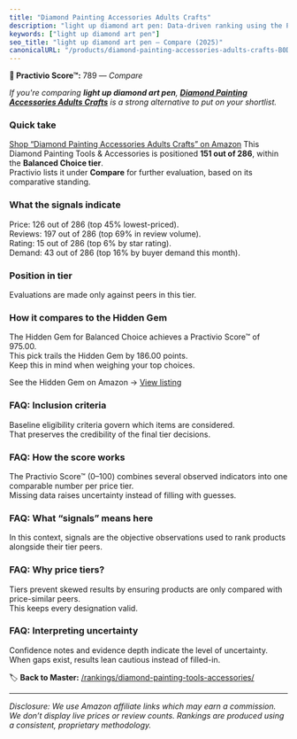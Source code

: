 ```yaml
---
title: "Diamond Painting Accessories Adults Crafts"
description: "light up diamond art pen: Data-driven ranking using the Practivio Score™. Positioned by quality, value, demand, findability, momentum."
keywords: ["light up diamond art pen"]
seo_title: "light up diamond art pen — Compare (2025)"
canonicalURL: "/products/diamond-painting-accessories-adults-crafts-B0D9VV8R78/"
---
```


**🛒 Practivio Score™:** 789 — _Compare_


*If you're comparing **light up diamond art pen**, **[Diamond Painting Accessories Adults Crafts](https://www.amazon.com/dp/B0D9VV8R78?tag=practivio-20)** is a strong alternative to put on your shortlist.*
### Quick take
[Shop “Diamond Painting Accessories Adults Crafts” on Amazon](https://www.amazon.com/dp/B0D9VV8R78?tag=practivio-20)
This Diamond Painting Tools & Accessories is positioned **151 out of 286**, within the **Balanced Choice tier**.  
Practivio lists it under **Compare** for further evaluation, based on its comparative standing.

### What the signals indicate
Price: 126 out of 286 (top 45% lowest-priced).  
Reviews: 197 out of 286 (top 69% in review volume).  
Rating: 15 out of 286 (top 6% by star rating).  
Demand: 43 out of 286 (top 16% by buyer demand this month).

### Position in tier
Evaluations are made only against peers in this tier.

### How it compares to the Hidden Gem
The Hidden Gem for Balanced Choice achieves a Practivio Score™ of 975.00.  
This pick trails the Hidden Gem by 186.00 points.  
Keep this in mind when weighing your top choices.  

See the Hidden Gem on Amazon → [View listing](https://www.amazon.com/dp/B09XDLCRGN?tag=practivio-20)

### FAQ: Inclusion criteria
Baseline eligibility criteria govern which items are considered.  
That preserves the credibility of the final tier decisions.

### FAQ: How the score works
The Practivio Score™ (0–100) combines several observed indicators into one comparable number per price tier.  
Missing data raises uncertainty instead of filling with guesses.

### FAQ: What “signals” means here
In this context, signals are the objective observations used to rank products alongside their tier peers.

### FAQ: Why price tiers?
Tiers prevent skewed results by ensuring products are only compared with price-similar peers.  
This keeps every designation valid.

### FAQ: Interpreting uncertainty
Confidence notes and evidence depth indicate the level of uncertainty.  
When gaps exist, results lean cautious instead of filled-in.

<!-- Missing template for Compare/CompareWithinPriceClass -->


🏷️ **Back to Master:** [/rankings/diamond-painting-tools-accessories/](/rankings/diamond-painting-tools-accessories/)

---
_Disclosure: We use Amazon affiliate links which may earn a commission. We don’t display live prices or review counts. Rankings are produced using a consistent, proprietary methodology._
